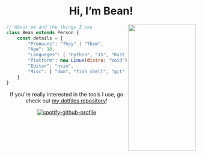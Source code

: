 <h1 align="center">Hi, I’m Bean!</h1>
<img width=180 height=337 align="right" src="https://cdn.discordapp.com/attachments/468094981567938560/1001497510260514896/gif.gif">
<!--- <ul>
  <li>✨ I'm an 18 year old non-binary British computer scienctist and mathematician</li>
  <li>🐧 Linux and open-source enthusiast</li>
  <li>🧑‍🎓 I plan to study Mathematics & Comptuer Science at university</li>
</ul> --->

```js
// About me and the things I use
class Bean extends Person {
    const details = {
        "Pronouns": "They" | "Them",
        "Age": 18,
        "Languages": [ "Python", "JS", "Rust (learning!)" ],
        "Platform": new Linux(distro: "Void"),
        "Editor": "nvim",
        "Misc": [ "dwm", "fish shell", "git" ],
    }
}
```

<div align="center">

If you're really interested in the tools I use, go check out <a href="https://github.com/bean499/dotfiles">my dotfiles repository</a>!


[![spotify-github-profile](https://spotify-github-profile.vercel.app/api/view?uid=jsmith676&cover_image=true&theme=novatorem&bar_color=53b14f&bar_color_cover=true)](https://spotify-github-profile.vercel.app/api/view?uid=jsmith676&redirect=true)

</div>

<!---
Bean499/Bean499 is a ✨ special ✨ repository because its `README.md` (this file) appears on your GitHub profile.
You can click the Preview link to take a look at your changes.
--->
